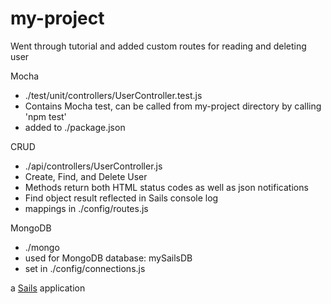 # my-project
Went through tutorial and added custom routes for reading and deleting user

Mocha
* ./test/unit/controllers/UserController.test.js
* Contains Mocha test, can be called from my-project directory by calling 'npm test'
* added to ./package.json

CRUD
* ./api/controllers/UserController.js
* Create, Find, and Delete User
* Methods return both HTML status codes as well as json notifications
* Find object result reflected in Sails console log
* mappings in ./config/routes.js

MongoDB
* ./mongo
* used for MongoDB database: mySailsDB
* set in ./config/connections.js


a [Sails](http://sailsjs.org) application
